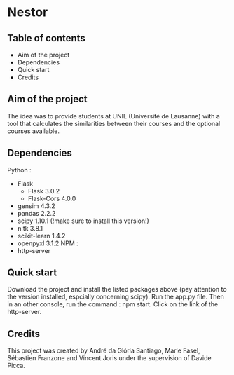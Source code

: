 # Nestor

## Table of contents

- Aim of the project
- Dependencies
- Quick start
- Credits

## Aim of the project
The idea was to provide students at UNIL (Université de Lausanne) with a tool that calculates the similarities between their courses and the optional courses available.

## Dependencies
Python :
- Flask
    - Flask 3.0.2
    - Flask-Cors 4.0.0
- gensim 4.3.2
- pandas 2.2.2
- scipy 1.10.1 (!make sure to install this version!)
- nltk 3.8.1
- scikit-learn 1.4.2
- openpyxl 3.1.2
NPM :
- http-server

## Quick start
Download the project and install the listed packages above (pay attention to the version installed, espcially concerning scipy). Run the app.py file. Then in an other console, run the command : npm start. Click on the link of the http-server.

## Credits
This project was created by André da Glória Santiago, Marie Fasel, Sébastien Franzone and Vincent Joris under the supervision of Davide Picca.
